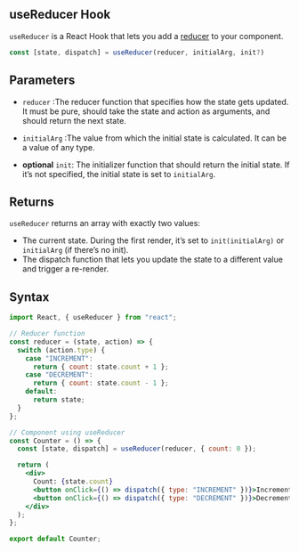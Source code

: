 ## useReducer Hook

`useReducer` is a React Hook that lets you add a [reducer](https://react.dev/learn/extracting-state-logic-into-a-reducer) to your component.

```jsx
const [state, dispatch] = useReducer(reducer, initialArg, init?)
```

## Parameters

- `reducer` :The reducer function that specifies how the state gets updated. It must be pure, should take the state and action as arguments, and should return the next state.

- `initialArg` :The value from which the initial state is calculated. It can be a value of any type.

- **optional** `init`: The initializer function that should return the initial state. If it’s not specified, the initial state is set to `initialArg`.

## Returns

`useReducer` returns an array with exactly two values:

- The current state. During the first render, it’s set to `init(initialArg)` or `initialArg` (if there’s no init).
- The dispatch function that lets you update the state to a different value and trigger a re-render.

## Syntax

```jsx
import React, { useReducer } from "react";

// Reducer function
const reducer = (state, action) => {
  switch (action.type) {
    case "INCREMENT":
      return { count: state.count + 1 };
    case "DECREMENT":
      return { count: state.count - 1 };
    default:
      return state;
  }
};

// Component using useReducer
const Counter = () => {
  const [state, dispatch] = useReducer(reducer, { count: 0 });

  return (
    <div>
      Count: {state.count}
      <button onClick={() => dispatch({ type: "INCREMENT" })}>Increment</button>
      <button onClick={() => dispatch({ type: "DECREMENT" })}>Decrement</button>
    </div>
  );
};

export default Counter;
```

